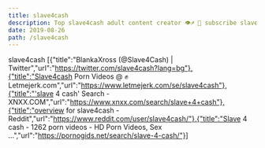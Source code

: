 ```yaml
---
title: slave4cash
description: Top slave4cash adult content creator 👁♐️ 👑 subscribe slave4cash to my porn site below IG slave4cash
date: 2019-08-26
path: /slave4cash
---
```


slave4cash
[{"title":"BlankaXross (@Slave4Cash) | Twitter","url":"https://twitter.com/slave4cash?lang=bg"},{"title":"Slave4cash Porn Videos @ ✊️   Letmejerk.com","url":"https://www.letmejerk.com/se/slave4cash"},{"title":"'slave 4 cash' Search - XNXX.COM","url":"https://www.xnxx.com/search/slave+4+cash"},{"title":"overview for slave4cash - Reddit","url":"https://www.reddit.com/user/slave4cash/"},{"title":"Slave 4 cash - 1262 porn videos - HD Porn Videos, Sex ...","url":"https://pornogids.net/search/slave-4-cash/"}]

